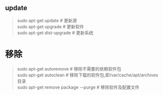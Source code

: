 ## update
> sudo apt-get update	# 更新源    
> sudo apt-get upgrade	# 更新软件  
> sudo apt-get dist-upgrade	# 更新系统  

# 移除
> sudo apt-get autoremove	# 移除不需要的依赖软件包  
> sudo apt-get autoclean	# 移除下载的软件包,即/var/cache/apt/archives目录   
> sudo apt-get remove package --purge	# 移除软件及配置文件  
